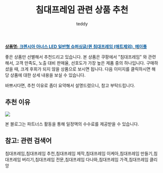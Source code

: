 ﻿---
layout: post
title:  "침대프레임 관련 상품 추천"
author: teddy
categories: [ 가구/인테리어 ]
tags: [침대프레임,침대프레임 추천,침대프레임 제작,침대프레임 이케아,침대프레임 만들기,침대프레임 버리기,침대프레임 전문,침대프레임 다나와,침대프레임 가격,침대프레임 클리앙]
image: https://static.coupangcdn.com/image/vendor_inventory/4a45/0f2b4ba735460431bc7a3469dd5874f223b7a3c80584fc5b75c26a79ad33.jpg 
description: "쿠팡에서 침대프레임 관련 상품으로 가장 고객 선호도가 높은 제품 중 하나입니다."
---

<a href="https://link.coupang.com/re/AFFSDP?lptag=AF4928167&pageKey=97627940&itemId=299766502&vendorItemId=3737673136&traceid=V0-153-f68f1f2df517f0c9"><b>상품명: <font color='#01579B'>크렌시아 아너스 LED 일반형 슈퍼싱글/퀸 침대프레임 (매트제외), 메이플</font></b></a>

좋은 상품만 선별해서 추천드리고 있습니다.
본 상품은 쿠팡에서 "침대프레임" 와 관련해서, 고객 만족도, 노출 대비 판매율, 선호도가 가장 높은 제품 중의 하나입니다.
구매하셨을 때, 크게 후회가 되지 않을 상품으로 보시면 됩니다. 
다음 이미지를 클릭하시면 해당 상품에 대한 상세 내용을 보실 수 있습니다.

바쁘시다면, 추천 이유로 좀더 요약해서 설명드렸으니, 참고 부탁드립니다.

## 추천 이유 

<a href="https://link.coupang.com/re/AFFSDP?lptag=AF4928167&pageKey=97627940&itemId=299766502&vendorItemId=3737673136&traceid=V0-153-f68f1f2df517f0c9"><img src="https://thumbnail8.coupangcdn.com/thumbnails/remote/q89/image/vendor_inventory/43ee/5047f84547197913ee06188bdda2664a89f820de898c945cff9c2ab547b8.jpg"></a> 

본 블로그는 파트너스 활동을 통해 일정액의 수수료를 제공받을 수 있습니다.

## 참고: 관련 검색어    
침대프레임,침대프레임 추천,침대프레임 제작,침대프레임 이케아,침대프레임 만들기,침대프레임 버리기,침대프레임 전문,침대프레임 다나와,침대프레임 가격,침대프레임 클리앙